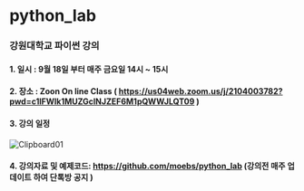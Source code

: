 # python_lab

### 강원대학교 파이썬 강의

#### 1. 일시 : 9월 18일 부터 매주 금요일 14시 ~ 15시 
#### 2. 장소 : Zoon On line Class ( https://us04web.zoom.us/j/2104003782?pwd=c1lFWlk1MUZGclNJZEF6M1pQWWJLQT09 )

#### 3. 강의 일정 

![Clipboard01](https://user-images.githubusercontent.com/50386254/92998752-ce93b280-f556-11ea-8cc1-a3cbc10f1388.jpg)

#### 4. 강의자료 및 예제코드: https://github.com/moebs/python_lab (강의전 매주 업데이트 하여 단톡방 공지 )
